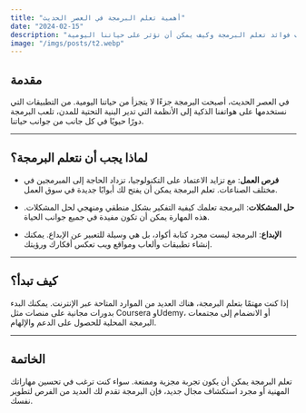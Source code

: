 ```yaml
---
title: "أهمية تعلم البرمجة في العصر الحديث"
date: "2024-02-15"
description: "استكشاف فوائد تعلم البرمجة وكيف يمكن أن تؤثر على حياتنا اليومية"
image: "/imgs/posts/t2.webp"
---
```


## مقدمة

في العصر الحديث، أصبحت البرمجة جزءًا لا يتجزأ من حياتنا اليومية. من التطبيقات التي نستخدمها على هواتفنا الذكية إلى الأنظمة التي تدير البنية التحتية للمدن، تلعب البرمجة دورًا حيويًا في كل جانب من جوانب حياتنا.

---

## لماذا يجب أن نتعلم البرمجة؟

-   **فرص العمل**: مع تزايد الاعتماد على التكنولوجيا، تزداد الحاجة إلى المبرمجين في مختلف الصناعات. تعلم البرمجة يمكن أن يفتح لك أبوابًا جديدة في سوق العمل.

-   **حل المشكلات**: البرمجة تعلمك كيفية التفكير بشكل منطقي ومنهجي لحل المشكلات. هذه المهارة يمكن أن تكون مفيدة في جميع جوانب الحياة.

-   **الإبداع**: البرمجة ليست مجرد كتابة أكواد، بل هي وسيلة للتعبير عن الإبداع. يمكنك إنشاء تطبيقات وألعاب ومواقع ويب تعكس أفكارك ورؤيتك.

---

## كيف تبدأ؟

إذا كنت مهتمًا بتعلم البرمجة، هناك العديد من الموارد المتاحة عبر الإنترنت. يمكنك البدء بدورات مجانية على منصات مثل Coursera وUdemy، أو الانضمام إلى مجتمعات البرمجة المحلية للحصول على الدعم والإلهام.

---

## الخاتمة

تعلم البرمجة يمكن أن يكون تجربة مجزية وممتعة. سواء كنت ترغب في تحسين مهاراتك المهنية أو مجرد استكشاف مجال جديد، فإن البرمجة تقدم لك العديد من الفرص لتطوير نفسك.
